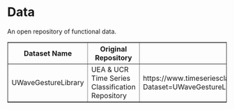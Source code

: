 # Data
 An open repository of functional data.
 
  
<table border="1">
  <thead>
    <tr>
      <th>Dataset Name</th>
      <th>Original Repository</th>
      <th>Link</th>
    </tr>
  </thead>
  <tbody>
    <tr>
      <td>UWaveGestureLibrary</td>
      <td>UEA & UCR Time Series Classification Repository</td>
      <td>https://www.timeseriesclassification.com/description.php?Dataset=UWaveGestureLibrary</td>
    </tr>
  </tbody>
</table>




